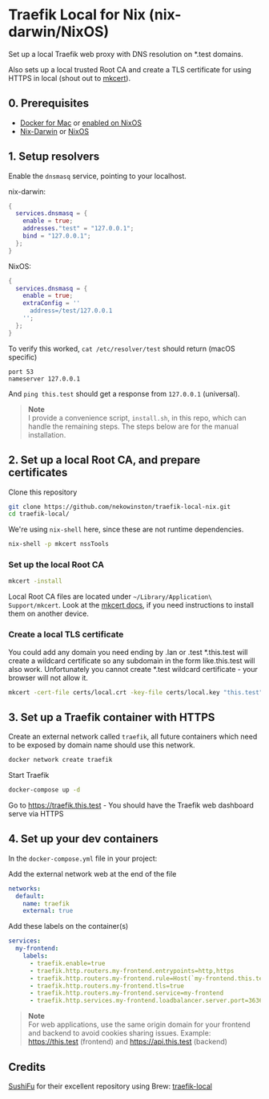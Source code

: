# Traefik Local for Nix (nix-darwin/NixOS)

Set up a local Traefik web proxy with DNS resolution on \*.test domains.

Also sets up a local trusted Root CA and create a TLS certificate for using HTTPS in local (shout out to [mkcert](https://github.com/FiloSottile/mkcert)).

## 0. Prerequisites

- [Docker for Mac](https://docs.docker.com/docker-for-mac/install/) or [enabled on NixOS](https://nixos.wiki/wiki/Docker)
- [Nix-Darwin](https://github.com/LnL7/nix-darwin) or [NixOS](https://nixos.org)

## 1. Setup resolvers

Enable the `dnsmasq` service, pointing to your localhost.

nix-darwin:

```nix
{
  services.dnsmasq = {
    enable = true;
    addresses."test" = "127.0.0.1";
    bind = "127.0.0.1";
  };
}
```

NixOS:

```nix
{
  services.dnsmasq = {
    enable = true;
    extraConfig = ''
      address=/test/127.0.0.1
    '';
  };
}
```

To verify this worked, `cat /etc/resolver/test` should return (macOS specific)

```
port 53
nameserver 127.0.0.1
```

And `ping this.test` should get a response from `127.0.0.1` (universal).

> **Note**\
> I provide a convenience script, `install.sh`, in this repo, which can handle the remaining steps. The steps below are for the manual installation.

## 2. Set up a local Root CA, and prepare certificates

Clone this repository

```sh
git clone https://github.com/nekowinston/traefik-local-nix.git
cd traefik-local/
```

We're using `nix-shell` here, since these are not runtime dependencies.

```sh
nix-shell -p mkcert nssTools
```

### Set up the local Root CA

```sh
mkcert -install
```

Local Root CA files are located under `~/Library/Application\ Support/mkcert`.
Look at the [mkcert docs](https://github.com/FiloSottile/mkcert#mobile-devices), if you need instructions to install them on another device.

### Create a local TLS certificate

You could add any domain you need ending by .lan or .test
\*.this.test will create a wildcard certificate so any subdomain in the form like.this.test will also work.
Unfortunately you cannot create \*.test wildcard certificate - your browser will not allow it.

```sh
mkcert -cert-file certs/local.crt -key-file certs/local.key "this.test" "*.this.test"
```

## 3. Set up a Traefik container with HTTPS

Create an external network called `traefik`, all future containers which need to be exposed by domain name should use this network.

```sh
docker network create traefik
```

Start Traefik

```sh
docker-compose up -d
```

Go to https://traefik.this.test - You should have the Traefik web dashboard serve via HTTPS

## 4. Set up your dev containers

In the `docker-compose.yml` file in your project:

Add the external network web at the end of the file

```yaml
networks:
  default:
    name: traefik
    external: true
```

Add these labels on the container(s)

```yaml
services:
  my-frontend:
    labels:
      - traefik.enable=true
      - traefik.http.routers.my-frontend.entrypoints=http,https
      - traefik.http.routers.my-frontend.rule=Host(`my-frontend.this.test`) # You can use any domain allowed by your TLS certificate
      - traefik.http.routers.my-frontend.tls=true
      - traefik.http.routers.my-frontend.service=my-frontend
      - traefik.http.services.my-frontend.loadbalancer.server.port=3636 # Adapt to the exposed port in the service
```

> **Note**\
> For web applications, use the same origin domain for your frontend and backend to avoid cookies sharing issues.
> Example: https://this.test (frontend) and https://api.this.test (backend)

## Credits

[SushiFu](https://github.com/SushiFu) for their excellent repository using Brew: [traefik-local](https://github.com/SushiFu/traefik-local)
